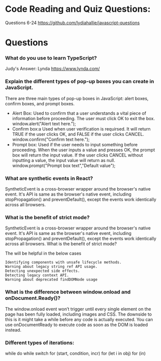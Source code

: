 # Code Reading and Quiz Questions:
Questions 6-24
https://github.com/lydiahallie/javascript-questions


# Questions

### What do you use to learn TypeScript?
Judy's Answer: Lynda
https://www.lynda.com/

### Explain the different types of pop-up boxes you can create in JavaScript.
There are three main types of pop-up boxes in JavaScript: alert boxes, confirm boxes, and prompt boxes.
* Alert Box: Used to confirm that a user understands a vital piece of information before proceeding. The user must click OK to exit the box.
window.alert("Alert text here.");
* Confirm box:a Used when user verification is requirsed. It will return TRUE if the user clicks OK, and FALSE if the user clicks CANCEL.
window.confirm("Confirm text here.");
* Prompt box: Used if the user needs to input something before proceeding. When the user inputs a value and presses OK, the prompt box will return the input value. If the user clicks CANCEL without inputting a value, the input value will return as null.
window.prompt("Prompt box text","Default value");

### What are synthetic events in React?
SyntheticEvent is a cross-browser wrapper around the browser's native event. It's API is same as the browser's native event, including stopPropagation() and preventDefault(), except the events work identically across all browsers.

### What is the benefit of strict mode?
SyntheticEvent is a cross-browser wrapper around the browser's native event. It's API is same as the browser's native event, including stopPropagation() and preventDefault(), except the events work identically across all browsers.
What is the benefit of strict mode?

The will be helpful in the below cases

    Identifying components with unsafe lifecycle methods.
    Warning about legacy string ref API usage.
    Detecting unexpected side effects.
    Detecting legacy context API.
    Warning about deprecated findDOMNode usage

### What is the difference between window.onload and onDocument.Ready()?
The window.onload event won’t trigger until every single element on the page has been fully loaded, including images and CSS. The downside to this is it might take a while before any code is actually executed. You can use onDocumentReady to execute code as soon as the DOM is loaded instead.

### Different types of iterations:
while
 do while
   switch
     for (start, condition, incr)
     for (let i in obj)
     for (in)
